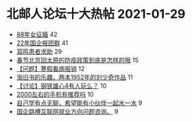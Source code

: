 # 北邮人论坛十大热帖 2021-01-29

- [88年女征婚](https://bbs.byr.cn/article/Friends/1984735) 42
- [22年国企报团群](https://bbs.byr.cn/article/Job/2124141) 41
- [耳鸣患者求助](https://bbs.byr.cn/article/Talking/6256199) 29
- [春节北京回太原的防疫政策到底是怎样的哦](https://bbs.byr.cn/article/Shanxi/210886) 15
- [【问题】寒假看病报销](https://bbs.byr.cn/article/Health/224236) 12
- [淘旧书的乐趣，两本1952年的刘少奇作品](https://bbs.byr.cn/article/Picture/3281432) 11
- [【讨论】钢铁雄心4有人玩么？](https://bbs.byr.cn/article/PCGame/132444) 10
- [2000左右的手机有推荐吗](https://bbs.byr.cn/article/DigiLife/315893) 10
- [自己学有点无聊，希望能有小伙伴一起水一水](https://bbs.byr.cn/article/Java/64967) 9
- [国企跳槽互联网就业方向问题咨询。](https://bbs.byr.cn/article/WorkLife/1161277) 9


